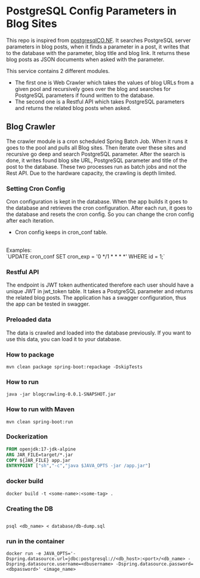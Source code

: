# PostgreSQL Config Parameters in Blog Sites 

This repo is inspired from [postgresqlCO.NF](https://postgresqlco.nf/doc/en/param/). It searches PostgreSQL server parameters in blog posts, when it finds a parameter in a post, it writes that to the database with the parameter, blog title and blog link. It returns these blog posts as JSON documents when asked with the parameter. 

This service contains 2 different modules. 
* The first one is Web Crawler which takes the values of blog URLs from a given pool and recursively goes over the blog and searches for PostgreSQL parameters if found written to the database.  
* The second one is a Restful API which takes PostgreSQL parameters and returns the related blog posts when asked.

## Blog Crawler 
The crawler module is a cron scheduled Spring Batch Job. When it runs it goes to the pool and pulls all Blog sites. Then iterate over these sites and recursive go deep and search PostgreSQL parameter. After the search is done, it writes found blog site URL, PostgreSQL parameter and title of the post to the database. These two processes run as batch jobs and not the Rest API. Due to the hardware capacity, the crawling is depth limited. 

### Setting Cron Config

Cron configuration is kept in the database. When the app builds it goes to the database and retrieves the cron configuration. After each run, it goes to the database and resets the cron config. So you can change the cron config after each iteration.

* Cron config keeps in cron_conf table.
<br /> 
Examples:
<br /> 
`UPDATE cron_conf SET cron_exp = '0 */1 * * * *' WHERE id = 1;`

### Restful API 
The endpoint is JWT token authenticated therefore each user should have a unique JWT in jwt_token table. It takes a PostgreSQL parameter and returns the related blog posts. The application has a swagger configuration, thus the app can be tested in swagger. 

### Preloaded data
The data is crawled and loaded into the database previously. If you want to use this data, you can load it to your database. 

### How to package
`mvn clean package spring-boot:repackage -DskipTests` 

### How to run
`java -jar blogcrawling-0.0.1-SNAPSHOT.jar`

### How to run with Maven
`mvn clean spring-boot:run`

### Dockerization 
 
 ```Dockerfile
FROM openjdk:17-jdk-alpine
ARG JAR_FILE=target/*.jar
COPY ${JAR_FILE} app.jar
ENTRYPOINT ["sh","-c","java $JAVA_OPTS -jar /app.jar"]
 ```
 
### docker build

```
docker build -t <some-name>:<some-tag> .
```
 
 ### Creating the DB
 
 ```
 
 psql <db_name> < database/db-dump.sql
 
 ```
 
 ### run in the container
 
 ```
 docker run -e JAVA_OPTS='-Dspring.datasource.url=jdbc:postgresql://<db_host>:<port>/<db_name> -Dspring.datasource.username=<dbusername> -Dspring.datasource.password=<dbpassword>' <image_name>
 ```
 
 
